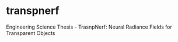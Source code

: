 # transpnerf
Engineering Science Thesis - TrasnpNerf: Neural Radiance Fields for Transparent Objects
